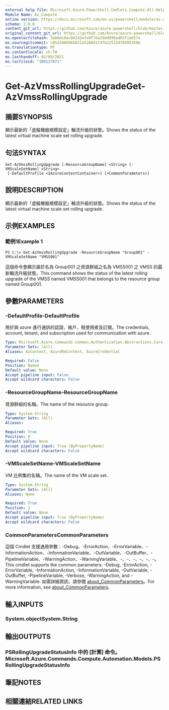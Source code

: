 ```yaml
---
external help file: Microsoft.Azure.PowerShell.Cmdlets.Compute.dll-Help.xml
Module Name: Az.Compute
online version: https://docs.microsoft.com/en-us/powershell/module/az.compute/get-azvmssrollingupgrade
schema: 2.0.0
content_git_url: https://github.com/Azure/azure-powershell/blob/master/src/Compute/Compute/help/Get-AzVmssRollingUpgrade.md
original_content_git_url: https://github.com/Azure/azure-powershell/blob/master/src/Compute/Compute/help/Get-AzVmssRollingUpgrade.md
ms.openlocfilehash: 3ab0dc0acb02d2efa9f7da29dd096ad03f1eb57e
ms.sourcegitcommit: c05d3d669b5631e526841f47b22513d78495350b
ms.translationtype: MT
ms.contentlocale: zh-TW
ms.lasthandoff: 02/09/2021
ms.locfileid: "100127871"
---
```

# <span data-ttu-id="48f34-101">Get-AzVmssRollingUpgrade</span><span class="sxs-lookup"><span data-stu-id="48f34-101">Get-AzVmssRollingUpgrade</span></span>

## <span data-ttu-id="48f34-102">摘要</span><span class="sxs-lookup"><span data-stu-id="48f34-102">SYNOPSIS</span></span>
<span data-ttu-id="48f34-103">顯示最新的「虛擬機器規模設定」輪流升級的狀態。</span><span class="sxs-lookup"><span data-stu-id="48f34-103">Shows the status of the latest virtual machine scale set rolling upgrade.</span></span>

## <span data-ttu-id="48f34-104">句法</span><span class="sxs-lookup"><span data-stu-id="48f34-104">SYNTAX</span></span>

```
Get-AzVmssRollingUpgrade [-ResourceGroupName] <String> [-VMScaleSetName] <String>
 [-DefaultProfile <IAzureContextContainer>] [<CommonParameters>]
```

## <span data-ttu-id="48f34-105">說明</span><span class="sxs-lookup"><span data-stu-id="48f34-105">DESCRIPTION</span></span>
<span data-ttu-id="48f34-106">顯示最新的「虛擬機器規模設定」輪流升級的狀態。</span><span class="sxs-lookup"><span data-stu-id="48f34-106">Shows the status of the latest virtual machine scale set rolling upgrade.</span></span>

## <span data-ttu-id="48f34-107">示例</span><span class="sxs-lookup"><span data-stu-id="48f34-107">EXAMPLES</span></span>

### <span data-ttu-id="48f34-108">範例1</span><span class="sxs-lookup"><span data-stu-id="48f34-108">Example 1</span></span>
```
PS C:\> Get-AzVmssRollingUpgrade -ResourceGroupName "Group001" -VMScaleSetName "VMSS001"
```

<span data-ttu-id="48f34-109">這個命令會顯示屬於名為 Group001 之資源群組之名為 VMSS001 之 VMSS 的最新輪流升級狀態。</span><span class="sxs-lookup"><span data-stu-id="48f34-109">This command shows  the status of the latest rolling upgrade of the VMSS named VMSS001 that belongs to the resource group named Group001.</span></span>

## <span data-ttu-id="48f34-110">參數</span><span class="sxs-lookup"><span data-stu-id="48f34-110">PARAMETERS</span></span>

### <span data-ttu-id="48f34-111">-DefaultProfile</span><span class="sxs-lookup"><span data-stu-id="48f34-111">-DefaultProfile</span></span>
<span data-ttu-id="48f34-112">用於與 azure 進行通訊的認證、帳戶、租使用者及訂閱。</span><span class="sxs-lookup"><span data-stu-id="48f34-112">The credentials, account, tenant, and subscription used for communication with azure.</span></span>

```yaml
Type: Microsoft.Azure.Commands.Common.Authentication.Abstractions.Core.IAzureContextContainer
Parameter Sets: (All)
Aliases: AzContext, AzureRmContext, AzureCredential

Required: False
Position: Named
Default value: None
Accept pipeline input: False
Accept wildcard characters: False
```

### <span data-ttu-id="48f34-113">-ResourceGroupName</span><span class="sxs-lookup"><span data-stu-id="48f34-113">-ResourceGroupName</span></span>
<span data-ttu-id="48f34-114">資源群組的名稱。</span><span class="sxs-lookup"><span data-stu-id="48f34-114">The name of the resource group.</span></span>

```yaml
Type: System.String
Parameter Sets: (All)
Aliases:

Required: True
Position: 0
Default value: None
Accept pipeline input: True (ByPropertyName)
Accept wildcard characters: False
```

### <span data-ttu-id="48f34-115">-VMScaleSetName</span><span class="sxs-lookup"><span data-stu-id="48f34-115">-VMScaleSetName</span></span>
<span data-ttu-id="48f34-116">VM 比例集的名稱。</span><span class="sxs-lookup"><span data-stu-id="48f34-116">The name of the VM scale set.</span></span>

```yaml
Type: System.String
Parameter Sets: (All)
Aliases: Name

Required: True
Position: 1
Default value: None
Accept pipeline input: True (ByPropertyName)
Accept wildcard characters: False
```

### <span data-ttu-id="48f34-117">CommonParameters</span><span class="sxs-lookup"><span data-stu-id="48f34-117">CommonParameters</span></span>
<span data-ttu-id="48f34-118">這個 Cmdlet 支援通用參數：-Debug、-ErrorAction、-ErrorVariable、-InformationAction、-InformationVariable、-OutVariable、-OutBuffer、-PipelineVariable、-WarningAction、-WarningVariable、-、-、-、-、-、-。</span><span class="sxs-lookup"><span data-stu-id="48f34-118">This cmdlet supports the common parameters: -Debug, -ErrorAction, -ErrorVariable, -InformationAction, -InformationVariable, -OutVariable, -OutBuffer, -PipelineVariable, -Verbose, -WarningAction, and -WarningVariable.</span></span> <span data-ttu-id="48f34-119">如需詳細資訊，請參閱 [about_CommonParameters](http://go.microsoft.com/fwlink/?LinkID=113216)。</span><span class="sxs-lookup"><span data-stu-id="48f34-119">For more information, see [about_CommonParameters](http://go.microsoft.com/fwlink/?LinkID=113216).</span></span>

## <span data-ttu-id="48f34-120">輸入</span><span class="sxs-lookup"><span data-stu-id="48f34-120">INPUTS</span></span>

### <span data-ttu-id="48f34-121">System.object</span><span class="sxs-lookup"><span data-stu-id="48f34-121">System.String</span></span>

## <span data-ttu-id="48f34-122">輸出</span><span class="sxs-lookup"><span data-stu-id="48f34-122">OUTPUTS</span></span>

### <span data-ttu-id="48f34-123">PSRollingUpgradeStatusInfo 中的 [計算] 命令。</span><span class="sxs-lookup"><span data-stu-id="48f34-123">Microsoft.Azure.Commands.Compute.Automation.Models.PSRollingUpgradeStatusInfo</span></span>

## <span data-ttu-id="48f34-124">筆記</span><span class="sxs-lookup"><span data-stu-id="48f34-124">NOTES</span></span>

## <span data-ttu-id="48f34-125">相關連結</span><span class="sxs-lookup"><span data-stu-id="48f34-125">RELATED LINKS</span></span>

